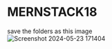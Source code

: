 # MERNSTACK18
save the folders as this image  
![Screenshot 2024-05-23 171404](https://github.com/TumuSanjay000/MERNSTACK18/assets/144722861/79779127-3d34-45cd-af68-765278c91a10)
